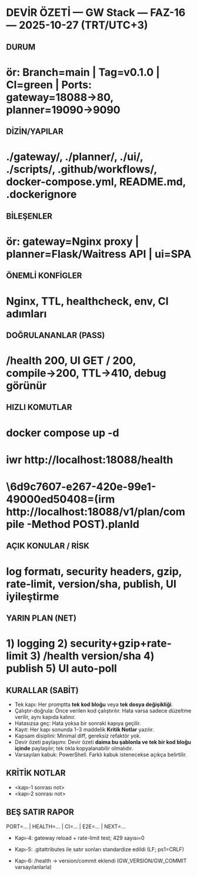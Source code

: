 ﻿# DEVİR ÖZETİ — GW Stack — FAZ-16 — 2025-10-27 (TRT/UTC+3)

## DURUM
# ör: Branch=main | Tag=v0.1.0 | CI=green | Ports: gateway=18088→80, planner=19090→9090

## DİZİN/YAPILAR
# ./gateway/, ./planner/, ./ui/, ./scripts/, .github/workflows/, docker-compose.yml, README.md, .dockerignore

## BİLEŞENLER
# ör: gateway=Nginx proxy | planner=Flask/Waitress API | ui=SPA

## ÖNEMLİ KONFİGLER
# Nginx, TTL, healthcheck, env, CI adımları

## DOĞRULANANLAR (PASS)
# /health 200, UI GET / 200, compile→200, TTL→410, debug görünür

## HIZLI KOMUTLAR
# docker compose up -d
# iwr http://localhost:18088/health
# \6d9c7607-e267-420e-99e1-49000ed50408=(irm http://localhost:18088/v1/plan/compile -Method POST).planId

## AÇIK KONULAR / RİSK
# log formatı, security headers, gzip, rate-limit, version/sha, publish, UI iyileştirme

## YARIN PLAN (NET)
# 1) logging 2) security+gzip+rate-limit 3) /health version/sha 4) publish 5) UI auto-poll

## KURALLAR (SABİT)
- Tek kapı: Her promptta **tek kod bloğu** veya **tek dosya değişikliği**.
- Çalıştır-doğrula: Önce verilen kod çalıştırılır. Hata varsa sadece düzeltme verilir, aynı kapıda kalınır.
- Hatasızsa geç: Hata yoksa bir sonraki kapıya geçilir.
- Kayıt: Her kapı sonunda 1–3 maddelik **Kritik Notlar** yazılır.
- Kapsam disiplini: Minimal diff, gereksiz refaktör yok.
- Devir özeti paylaşımı: Devir özeti **daima bu şablonla ve tek bir kod bloğu içinde** paylaşılır; tek tıkla kopyalanabilir olmalıdır.
- Varsayılan kabuk: PowerShell. Farklı kabuk istenecekse açıkça belirtilir.

## KRİTİK NOTLAR
- <kapı-1 sonrası not>
- <kapı-2 sonrası not>

## BEŞ SATIR RAPOR
PORT=... | HEALTH=... | CI=... | E2E=... | NEXT=...

- Kapı-4: gateway reload + rate-limit test; 429 sayısı=0

- Kapı-5: .gitattributes ile satır sonları standardize edildi (LF; ps1=CRLF)

- Kapı-6: /health → version/commit eklendi (GW_VERSION/GW_COMMIT varsayılanlarla)
